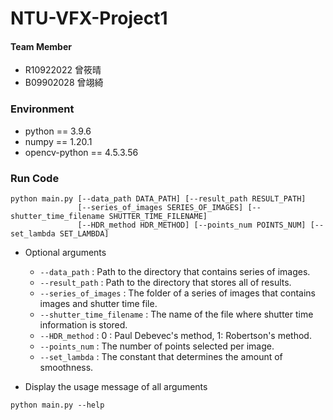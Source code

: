 # NTU-VFX-Project1

#### Team Member
* R10922022 曾筱晴
* B09902028 曾翊綺

### Environment
* python == 3.9.6
* numpy == 1.20.1
* opencv-python == 4.5.3.56

### Run Code
```python=
python main.py [--data_path DATA_PATH] [--result_path RESULT_PATH]
               [--series_of_images SERIES_OF_IMAGES] [--shutter_time_filename SHUTTER_TIME_FILENAME]
               [--HDR_method HDR_METHOD] [--points_num POINTS_NUM] [--set_lambda SET_LAMBDA]
```
* Optional arguments 
    * `--data_path` : Path to the directory that contains series of images.
    * `--result_path` : Path to the directory that stores all of results.
    * `--series_of_images` : The folder of a series of images that contains images and shutter time file.
    * `--shutter_time_filename` : The name of the file where shutter time information is stored.
    * `--HDR_method` : 0 : Paul Debevec's method, 1: Robertson's method.
    * `--points_num` : The number of points selected per image.
    * `--set_lambda` : The constant that determines the amount of smoothness.
    
* Display the usage message of all arguments
```python=
python main.py --help
```